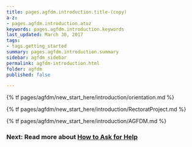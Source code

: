 ```yaml
---
title: pages.agfdm.introduction.title-(copy)
a-z:
- pages.agfdm.introduction.atoz
keywords: pages.agfdm.introduction.keywords
last_updated: March 30, 2017
tags:
- tags.getting_started
summary: pages.agfdm.introduction.summary
sidebar: agfdm_sidebar
permalink: agfdm-introduction.html
folder: agfdm
published: false

---
```

{% tf pages/agfdm/new_start_here/introduction/orientation.md %}

  {% tf pages/agfdm/new_start_here/introduction/RectoratProject.md %}
  
  {% tf pages/agfdm/new_start_here/introduction/AGFDM.md %}

### Next: Read more about [How to Ask for Help](/agfdm-get-help.html)